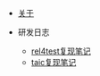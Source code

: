 * [关于](./README.md)


* 研发日志

  * [rel4test复现笔记](./docs/研发日志/rel4test复现笔记.md)
  * [taic复现笔记](./docs/研发日志/taic复现笔记.md)
